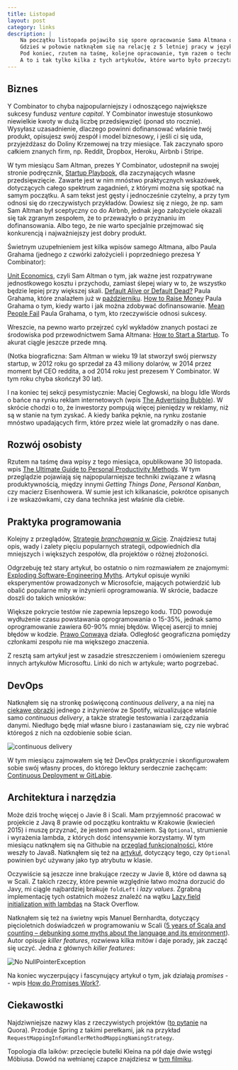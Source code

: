 ```yaml
---
title: Listopad
layout: post
category: links
description: |
    Na początku listopada pojawiło się spore opracowanie Sama Altmana o tym, jak należy robić startupy. 
    Gdzieś w połowie natknąłem się na relację z 5 letniej pracy w języku Scala i na bardzo ciekawy wpis o <em>promises</em>. 
    Pod koniec, rzutem na taśmę, kolejne opracowanie, tym razem o technikach zwiększających produktywność. 
    A to i tak tylko kilka z tych artykułów, które warto było przeczytać w listopadzie.
---
```



Biznes
---
Y Combinator to chyba najpopularniejszy i odnoszącego największe sukcesy fundusz _venture capital_. Y Combinator inwestuje stosunkowo niewielkie kwoty w dużą liczbę przedsięwzięć (ponad sto rocznie). Wysyłasz uzasadnienie, dlaczego powinni dofinansować właśnie twój produkt, opisujesz swój zespół i model biznesowy, i jeśli ci się uda, przyjeżdżasz do Doliny Krzemowej na trzy miesiące. Tak zaczynało sporo całkiem znanych firm, np. Reddit, Dropbox, Heroku, Airbnb i Stripe. 

W tym miesiącu Sam Altman, prezes Y Combinator, udostepnił na swojej stronie podręcznik, [Startup Playbook](http://playbook.samaltman.com/), dla zaczynających własne przedsięwzięcie. Zawarte jest w nim mnóstwo praktycznych wskazówek, dotyczących całego spektrum zagadnień, z którymi można się spotkać na samym początku. A sam tekst jest gęsty i jednocześnie czytelny, a przy tym odnosi się do rzeczywistych przykładów. Dowiesz się z niego, że np. sam Sam Altman był sceptyczny co do Airbnb, jednak jego założyciele okazali się tak zgranym zespołem, że to przeważyło o przyznaniu im dofinansowania. Albo tego, że nie warto specjalnie przejmować się konkurencją i najważniejszy jest dobry produkt.

Świetnym uzupełnieniem jest kilka wpisów samego Altmana, albo Paula Grahama (jednego z czwórki założycieli i poprzedniego prezesa Y Combinator):

[Unit Economics](http://blog.samaltman.com/unit-economics), czyli Sam Altman o tym, jak ważne jest rozpatrywane jednostkowego kosztu i przychodu, zamiast ślepej wiary w to, że wszystko będzie lepiej przy większej skali.
[Default Alive or Default Dead?](http://www.paulgraham.com/aord.html) Paula Grahama, które znalazłem już w [październiku](http://dzikowski.github.io/links/2015/10/31/pazdziernik/).
[How to Raise Money](http://paulgraham.com/fr.html) Paula Grahama o tym, kiedy warto i jak można zdobywać dofinansowanie.
[Mean People Fail](http://paulgraham.com/mean.html) Paula Grahama, o tym, kto rzeczywiście odnosi sukcesy.

Wreszcie, na pewno warto przejrzeć cykl wykładów znanych postaci ze środowiska pod przewodnictwem Sama Altmana: [How to Start a Startup](http://startupclass.samaltman.com/). To akurat ciągle jeszcze przede mną.

(Notka biograficzna: Sam Altman w wieku 19 lat stworzył swój pierwszy startup, w 2012 roku go sprzedał za 43 miliony dolarów, w 2014 przez moment był CEO reddita, a od 2014 roku jest prezesem Y Combinator. W tym roku chyba skończył 30 lat). 

I na koniec tej sekcji pesymistycznie: Maciej Cegłowski, na blogu Idle Words o bańce na rynku reklam internetowych (wpis [The Advertising Bubble](http://idlewords.com/2015/11/the_advertising_bubble.htm)). W skrócie chodzi o to, że inwestorzy pompują więcej pieniędzy w reklamy, niż są w stanie na tym zyskać. A kiedy bańka pęknie, na rynku zostanie mnóstwo upadających firm, które przez wiele lat gromadziły o nas dane. 


Rozwój osobisty
---

Rzutem na taśmę dwa wpisy z tego miesiąca, opublikowane 30 listopada. wpis [The Ultimate Guide to Personal Productivity Methods](https://blog.todoist.com/2015/11/30/ultimate-guide-personal-productivity-methods/). W tym przeglądzie pojawiają się najpopularniejsze techniki związane z własną produktywnością, między innymi _Getting Things Done_, _Personal Kanban_, czy macierz Eisenhowera. W sumie jest ich kilkanaście, pokrótce opisanych i ze wskazówkami, czy dana technika jest właśnie dla ciebie.


Praktyka programowania
---
Kolejny z przeglądów, [Strategie _branchowania_ w Gicie](http://www.javacodegeeks.com/2015/11/git-branching-strategies.html). Znajdziesz tutaj opis, wady i zalety pięciu popularnych strategii, odpowiednich dla mniejszych i większych zespołów, dla projektów o różnej złożoności. 

Odgrzebuję też stary artykuł, bo ostatnio o nim rozmawiałem ze znajomymi: [Exploding Software-Engineering Myths](http://research.microsoft.com/en-us/news/features/nagappan-100609.aspx). Artykuł opisuje wyniki eksperymentów prowadzonych w Microsofcie, mających potwierdzić lub obalić popularne mity w inżynierii oprogramowania. W skrócie, badacze doszli do takich wniosków:

Większe pokrycie testów nie zapewnia lepszego kodu.
TDD powoduje wydłużenie czasu powstawania oprogramowania o 15-35%, jednak samo oprogramowanie zawiera 60-90% mniej błędów.
Więcej asercji to mniej błędów w kodzie.
[Prawo Conwaya](https://en.wikipedia.org/wiki/Conway%27s_law) działa.
Odległość geograficzna pomiędzy członkami zespołu nie ma większego znaczenia.

Z resztą sam artykuł jest w zasadzie streszczeniem i omówieniem szeregu innych artykułów Microsoftu. Linki do nich w artykule; warto pogrzebać.


DevOps
---
Natknąłem się na stronkę poświęconą _continuous delivery_, a na niej na [ciekawe obrazki](http://continuousdelivery.com/2014/02/visualizations-of-continuous-delivery/) jednego z inżynierów ze Spotify, wizualizujące właśnie samo _continuous delivery_, a także strategie testowania i zarządzania danymi. Niedługo będę miał własne biuro i zastanawiam się, czy nie wybrać któregoś z nich na ozdobienie sobie ścian.

![continuous delivery](http://continuousdelivery.com/wp-content/uploads/2014/02/01_CD_the_idea_low-res.jpg)

W tym miesiącu zajmowałem się też DevOps praktycznie i skonfigurowałem sobie swój własny proces, do którego lektury serdecznie zachęcam: [Continuous Deployment w GitLabie](http://dzikowski.github.io/2015/11/28/gitlab/).


Architektura i narzędzia
---

Może dziś trochę więcej o Javie 8 i Scali. Mam przyjemność pracować w projekcie z Javą 8 prawie od początku kontraktu w Krakowie (kwiecień 2015) i muszę przyznać, że jestem pod wrażeniem. Są ```Optional```, strumienie i wyrażenia lambda, z których dość intensywnie korzystamy. W tym miesiącu natknąłem się na Githubie na [przegląd funkcjonalności](https://github.com/winterbe/java8-tutorial), które weszły to Java8. Natknąłem się też na [artykuł](http://blog.joda.org/2015/08/java-se-8-optional-pragmatic-approach.html), dotyczący tego, czy ```Optional``` powinien być używany jako typ atrybutu w klasie.

Oczywiście są jeszcze inne brakujące rzeczy w Javie 8, które od dawna są w Scali. Z takich rzeczy, które pewnie względnie łatwo można dorzucić do Javy, mi ciągle najbardziej brakuje `foldLeft` i _lazy values_. Zgrabną implementację tych ostatnich możesz znaleźć na wątku [Lazy field initialization with lambdas](http://stackoverflow.com/questions/29132884/lazy-field-initialization-with-lambdas) na Stack Overflow.

Natknąłem się też na świetny wpis Manuel Bernhardta, dotyczący pięcioletnich doświadczeń w programowaniu w Scali ([5 years of Scala and counting – debunking some myths about the language and its environment](http://manuel.bernhardt.io/2015/11/13/5-years-of-scala-and-counting-debunking-some-myths-about-the-language-and-its-environment/)). Autor opisuje _killer features_, rozwiewa kilka mitów i daje porady, jak zacząć się uczyć. Jedna z głównych _killer features_:

![No NullPointerException](http://manuel.bernhardt.io/wp-content/beeep3.jpg)

Na koniec wyczerpujący i fascynujący artykuł o tym, jak działają _promises_ -- wpis [How do Promises Work?](http://robotlolita.me/2015/11/15/how-do-promises-work.html).


Ciekawostki
---
Najdziwniejsze nazwy klas z rzeczywistych projektów ([to pytanie](https://www.quora.com/What-are-the-most-ridiculous-Java-class-names-from-real-code) na Quora). Przoduje Spring z takimi perełkami, jak na przykład ```RequestMappingInfoHandlerMethodMappingNamingStrategy```.

Topologia dla laików: przecięcie butelki Kleina na pół daje dwie wstęgi Möbiusa. Dowód na wełnianej czapce znajdziesz w [tym filmiku](https://www.youtube.com/watch?v=I3ZlhxaT_Ko).
